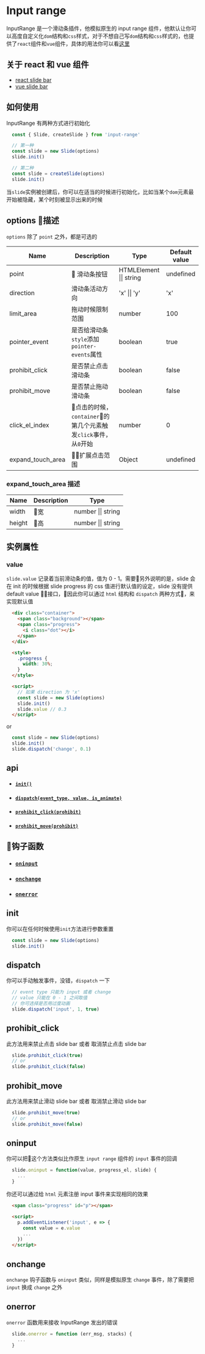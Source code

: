 # Input range

InputRange 是一个滑动条插件，他模拟原生的 input range 组件，他默认让你可以高度自定义化`dom`结构和`css`样式，对于不想自己写`dom`结构和`css`样式的，也提供了`react`组件和`vue`组件，具体的用法你可以看[这里][example]

## 关于 react 和 vue 组件
+ [react slide bar][react_doc]
+ [vue slide bar][vue_doc]

## 如何使用
InputRange 有两种方式进行初始化
```js
  const { Slide, createSlide } from 'input-range'

  // 第一种
  const slide = new Slide(options)
  slide.init()

  // 第二种
  const slide = createSlide(options)
  slide.init()
```
当`slide`实例被创建后，你可以在适当的时候进行初始化，比如当某个`dom`元素最开始被隐藏，某个时刻被显示出来的时候

## options 描述
`options` 除了 `point` 之外，都是可选的

|    Name    | Description | Type | Default value |
|------------|-------------|------|---------|
| point | 滑动条按钮 | HTMLElement \|\| string | undefined |
| direction  | 滑动条活动方向 | 'x' \|\| 'y' | 'x' |
| limit_area | 拖动时候限制范围 | number | 100 |
| pointer_event | 是否给滑动条`style`添加`pointer-events`属性 | boolean | true |
| prohibit_click | 是否禁止点击滑动条 | boolean | false |
| prohibit_move | 是否禁止拖动滑动条 | boolean | false |
| click_el_index | 点击的时候，`container`的第几个元素触发`click`事件，从`0`开始 | number | 0 |
| expand_touch_area | 扩展点击范围 | Object | undefined |

### expand_touch_area 描述
|    Name    | Description | Type |
|------------|-------------|------|
| width | 宽 | number \|\| string |
| height | 高 | number \|\| string |


## 实例属性
### value
`slide.value` 记录着当前滑动条的值，值为 0 - 1。需要另外说明的是，slide 会在 init 的时候根据 slide progress 的 css 值进行默认值的设定，slide 没有提供 default value 接口，因此你可以通过 `html` 结构和 `dispatch` 两种方式，来实现默认值
```html
  <div class="container">
    <span class="background"></span>
    <span class="progress">
      <i class="dot"></i>
    </span>
  </div>

  <style>
    .progress {
      width: 30%;
    }
  </style> 

  <script>
    // 如果 direction 为 'x' 
    const slide = new Slide(options)
    slide.init()
    slide.value // 0.3
  </script>  
```
or
```js
  const slide = new Slide(options)
  slide.init()
  slide.dispatch('change', 0.1)
```

## api
+ #### [`init()`][init]
+ #### [`dispatch(event_type, value, is_animate)`][dispatch]
+ #### [`prohibit_click(prohibit)`][prohibit_click]
+ #### [`prohibit_move(prohibit)`][prohibit_move]

## 钩子函数
+ ### [`oninput`][oninput]
+ ### [`onchange`][onchange]
+ ### [`onerror`][onerror]

## init
你可以在任何时候使用`init`方法进行参数重置
```js
  const slide = new Slide(options)
  slide.init()
```

## dispatch
你可以手动触发事件，没错，`dispatch` 一下
```js
  // event type 只能为 input 或者 change
  // value 只能在 0 - 1 之间取值
  // 你可选择是否用过度动画
  slide.dispatch('input', 1, true)
```

## prohibit_click
此方法用来禁止点击 slide bar 或者 取消禁止点击 slide bar
```js
  slide.prohibit_click(true)
  // or
  slide.prohibit_click(false)
```

## prohibit_move
此方法用来禁止滑动 slide bar 或者 取消禁止滑动 slide bar
```js
  slide.prohibit_move(true)
  // or
  slide.prohibit_move(false)
```

## oninput
你可以把这个方法类似比作原生 `input range` 组件的 `input` 事件的回调
```js
  slide.oninput = function(value, progress_el, slide) {
    ...
  }
```
你还可以通过给 `html` 元素注册 input 事件来实现相同的效果
```html
  <span class="progress" id="p"></span>

  <script>
    p.addEventListener('input', e => {
      const value = e.value
      ...
    })
  </script>
``` 

## onchange
`onchange` 钩子函数与 `oninput` 类似，同样是模拟原生 `change` 事件，除了需要把 `input` 换成 `change` 之外

## onerror
`onerror` 函数用来接收 InputRange 发出的错误
```js
  slide.onerror = function (err_msg, stacks) {
    ...
  }
```

[example]:./example
[react_doc]:./docs/react.md
[vue_doc]:./docs/vue.md

[init]:#init
[dispatch]:#dispatch
[prohibit_click]:#prohibit_click
[prohibit_move]:#prohibit_move
[oninput]:#oninput
[onchange]:#onchange
[onerror]:#onerror